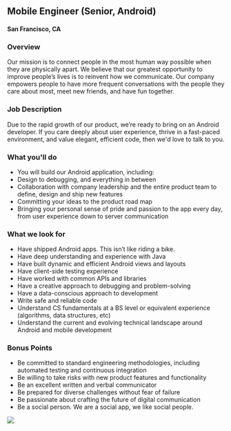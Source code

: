 ## Mobile Engineer (Senior, Android)
#### San Francisco, CA

### Overview
Our mission is to connect people in the most human way possible when they are physically apart. We believe that our greatest opportunity to improve people’s lives is to reinvent how we communicate. Our company empowers people to have more frequent conversations with the people they care about most, meet new friends, and have fun together.

### Job Description
Due to the rapid growth of our product, we’re ready to bring on an Android developer. If you care deeply about user experience, thrive in a fast-paced environment, and value elegant, efficient code, then we'd love to talk to you.

### What you'll do
+ You will build our Android application, including: 
+ Design to debugging, and everything in between 
+ Collaboration with company leadership and the entire product team to define, design and ship new features 
+ Committing your ideas to the product road map 
+ Bringing your personal sense of pride and passion to the app every day, from user experience down to server communication

### What we look for
+ Have shipped Android apps. This isn’t like riding a bike. 
+ Have deep understanding and experience with Java 
+ Have built dynamic and efficient Android views and layouts 
+ Have client-side testing experience
+ Have worked with common APIs and libraries 
+ Have a creative approach to debugging and problem-solving 
+ Have a data-conscious approach to development 
+ Write safe and reliable code 
+ Understand CS fundamentals at a BS level or equivalent experience (algorithms, data structures, etc) 
+ Understand the current and evolving technical landscape around Android and mobile development

### Bonus Points
+ Be committed to standard engineering methodologies, including automated testing and continuous integration 
+ Be willing to take risks with new product features and functionality 
+ Be an excellent written and verbal communicator 
+ Be prepared for diverse challenges without fear of failure 
+ Be passionate about crafting the future of digital communication 
+ Be a social person. We are a social app, we like social people.


[<img src='https://dabuttonfactory.com/button.png?t=Apply&f=Calibri-Bold&ts=24&tc=fff&tshs=1&tshc=000&hp=20&vp=8&c=5&bgt=gradient&bgc=3d85c6&ebgc=073763'>](https://letsrockit.co/users/auth/github?interested=true&job_id=sg91c2vwyxj0eq-mobile-engineer-senior-android)
